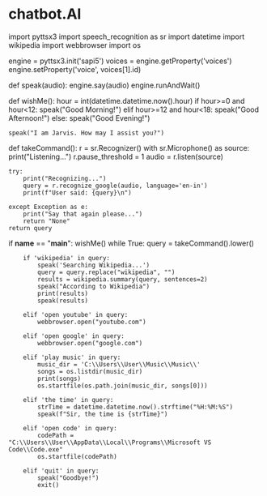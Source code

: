 # chatbot.AI
import pyttsx3
import speech_recognition as sr
import datetime
import wikipedia
import webbrowser
import os

engine = pyttsx3.init('sapi5')
voices = engine.getProperty('voices')
engine.setProperty('voice', voices[1].id)

def speak(audio):
    engine.say(audio)
    engine.runAndWait()

def wishMe():
    hour = int(datetime.datetime.now().hour)
    if hour>=0 and hour<12:
        speak("Good Morning!")
    elif hour>=12 and hour<18:
        speak("Good Afternoon!")
    else:
        speak("Good Evening!")

    speak("I am Jarvis. How may I assist you?")

def takeCommand():
    r = sr.Recognizer()
    with sr.Microphone() as source:
        print("Listening...")
        r.pause_threshold = 1
        audio = r.listen(source)

    try:
        print("Recognizing...")
        query = r.recognize_google(audio, language='en-in')
        print(f"User said: {query}\n")

    except Exception as e:
        print("Say that again please...")
        return "None"
    return query

if __name__ == "__main__":
    wishMe()
    while True:
        query = takeCommand().lower()

        if 'wikipedia' in query:
            speak('Searching Wikipedia...')
            query = query.replace("wikipedia", "")
            results = wikipedia.summary(query, sentences=2)
            speak("According to Wikipedia")
            print(results)
            speak(results)

        elif 'open youtube' in query:
            webbrowser.open("youtube.com")

        elif 'open google' in query:
            webbrowser.open("google.com")

        elif 'play music' in query:
            music_dir = 'C:\\Users\\User\\Music\\Music\\'
            songs = os.listdir(music_dir)
            print(songs)
            os.startfile(os.path.join(music_dir, songs[0]))

        elif 'the time' in query:
            strTime = datetime.datetime.now().strftime("%H:%M:%S")
            speak(f"Sir, the time is {strTime}")

        elif 'open code' in query:
            codePath = "C:\\Users\\User\\AppData\\Local\\Programs\\Microsoft VS Code\\Code.exe"
            os.startfile(codePath)

        elif 'quit' in query:
            speak("Goodbye!")
            exit()
